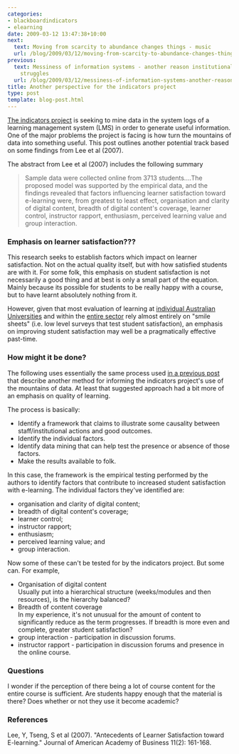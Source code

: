 ```yaml
---
categories:
- blackboardindicators
- elearning
date: 2009-03-12 13:47:38+10:00
next:
  text: Moving from scarcity to abundance changes things - music
  url: /blog/2009/03/12/moving-from-scarcity-to-abundance-changes-things-music/
previous:
  text: Messiness of information systems - another reason institutional e-learning
    struggles
  url: /blog/2009/03/12/messiness-of-information-systems-another-reason-institutional-e-learning-struggles/
title: Another perspective for the indicators project
type: post
template: blog-post.html
---
```

[The indicators project](http://beerc.wordpress.com/2008/12/21/more-on-the-indicators/) is seeking to mine data in the system logs of a learning management system (LMS) in order to generate useful information. One of the major problems the project is facing is how turn the mountains of data into something useful. This post outlines another potential track based on some findings from Lee et al (2007).

The abstract from Lee et al (2007) includes the following summary

> Sample data were collected online from 3713 students....The proposed model was supported by the empirical data, and the findings revealed that factors influencing learner satisfaction toward e-learning were, from greatest to least effect, organisation and clarity of digital content, breadth of digital content's coverage, learner control, instructor rapport, enthusiasm, perceived learning value and group interaction.

### Emphasis on learner satisfaction???

This research seeks to establish factors which impact on learner satisfaction. Not on the actual quality itself, but with how satisfied students are with it. For some folk, this emphasis on student satisfaction is not necessarily a good thing and at best is only a small part of the equation. Mainly because its possible for students to be really happy with a course, but to have learnt absolutely nothing from it.

However, given that most evaluation of learning at [individual Australian Universities](/blog/2009/01/25/somethings-that-are-broken-with-evaluation-of-university-teaching/) and within the [entire sector](/blog/2009/02/13/the-emperor-has-no-clothes-why-is-the-learning-and-teaching-peformance-fund-naked/) rely almost entirely on "smile sheets" (i.e. low level surveys that test student satisfaction), an emphasis on improving student satisfaction may well be a pragmatically effective past-time.

### How might it be done?

The following uses essentially the same process used [in a previous post](/blog/2009/03/01/another-spectrum-for-using-indicators-to-place-course-websites/) that describe another method for informing the indicators project's use of the mountains of data. At least that suggested approach had a bit more of an emphasis on quality of learning.

The process is basically:

- Identify a framework that claims to illustrate some causality between staff/institutional actions and good outcomes.
- Identify the individual factors.
- Identify data mining that can help test the presence or absence of those factors.
- Make the results available to folk.

In this case, the framework is the empirical testing performed by the authors to identify factors that contribute to increased student satisfaction with e-learning. The individual factors they've identified are:

- organisation and clarity of digital content;
- breadth of digital content's coverage;
- learner control;
- instructor rapport;
- enthusiasm;
- perceived learning value; and
- group interaction.

Now some of these can't be tested for by the indicators project. But some can. For example,

- Organisation of digital content  
    Usually put into a hierarchical structure (weeks/modules and then resources), is the hierarchy balanced?
- Breadth of content coverage  
    In my experience, it's not unusual for the amount of content to significantly reduce as the term progresses. If breadth is more even and complete, greater student satisfaction?
- group interaction - participation in discussion forums.
- instructor rapport - participation in discussion forums and presence in the online course.

### Questions

I wonder if the perception of there being a lot of course content for the entire course is sufficient. Are students happy enough that the material is there? Does whether or not they use it become academic?

### References

Lee, Y, Tseng, S et al (2007). "Antecedents of Learner Satisfaction toward E-learning." Journal of American Academy of Business 11(2): 161-168.